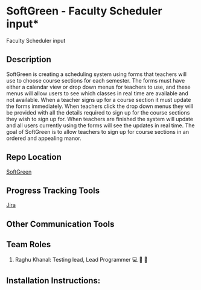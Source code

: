 # SoftGreen - Faculty Scheduler input*
Faculty Scheduler input

## Description
SoftGreen is creating a scheduling system using forms that teachers will use to choose course sections for each semester. 
The forms must have either a calendar view or drop down menus for teachers to use, and these menus will allow users to see which classes in real time are available and not available.
When a teacher signs up for a course section it must update the forms immediately. 
When teachers click the drop down menus they will be provided with all the details required to sign up for the course sections they wish to sign up for. 
When teachers are finished the system will update and all users currently using the forms will see the updates in real time.
The goal of SoftGreen is to allow teachers to sign up for course sections in an ordered and appealing manor.

## Repo Location
[SoftGreen](https://github.com/GGC-SD/SoftGreen)

## Progress Tracking Tools
[Jira](https://jira.ggc.edu/projects/SOF/summary)

## Other Communication Tools

## Team Roles
1. Raghu Khanal: Testing lead, Lead Programmer :computer:
 :movie_camera: :guitar:

## Installation Instructions: